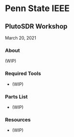 # Penn State IEEE
## PlutoSDR Workshop
March 20, 2021

### About 
(WIP)

### Required Tools
- (WIP)

### Parts List
- (WIP)

### Resources
- (WIP)
